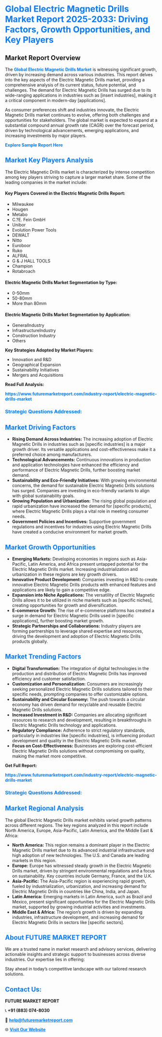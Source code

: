 <h1 style="color: #007BFF;">Global Electric Magnetic Drills Market Report 2025-2033: Driving Factors, Growth Opportunities, and Key Players</h1>

<section id="overview">
<h2>Market Report Overview</h2>
<p>The <a href="https://www.futuremarketreport.com/industry-report/electric-magnetic-drills-market" style="color: #007BFF; text-decoration: none;"><strong>Global Electric Magnetic Drills Market</strong></a> is witnessing significant growth, driven by increasing demand across various industries. This report delves into the key aspects of the Electric Magnetic Drills market, providing a comprehensive analysis of its current status, future potential, and challenges. The demand for Electric Magnetic Drills has surged due to its wide-ranging applications in industries such as [insert industries], making it a critical component in modern-day [applications].</p>
<p>As consumer preferences shift and industries innovate, the Electric Magnetic Drills market continues to evolve, offering both challenges and opportunities for stakeholders. The global market is expected to expand at a substantial compound annual growth rate (CAGR) over the forecast period, driven by technological advancements, emerging applications, and increasing investments by major players.</p>
</section>

<section id="overview">
<p><a href="https://www.futuremarketreport.com/request-sample/reportId=42570" style="color: #007BFF; text-decoration: none;"><strong>Explore Sample Report Here</strong></a></p>
</section>

<section id="key-players">
<h2 style="color: #007BFF;">Market Key Players Analysis</h2>
<p>The Electric Magnetic Drills market is characterized by intense competition among key players striving to capture a larger market share. Some of the leading companies in the market include:</p>
<h4>Key Players Covered in the Electric Magnetic Drills Report:</h4>
<ul><li>Milwaukee</li><li>Hougen</li><li>Metabo</li><li>C.?E. Fein GmbH</li><li>Unibor</li><li>Evolution Power Tools</li><li>DEWALT</li><li>Nitto</li><li>Euroboor</li><li>Ruko</li><li>ALFRAL</li><li>G &amp; J HALL TOOLS</li><li>Champion</li><li>Rotabroach</li></ul>
<h4>Electric Magnetic Drills Market Segmentation by Type:</h4>
<ul><li>0-50mm</li><li>50-80mm</li><li>More than 80mm</li></ul>

<h4>Electric Magnetic Drills Market Segmentation by Application:</h4>
<ul><li>GeneralIndustry</li><li>InfrastructureIndustry</li><li>Construction Industry</li><li>Others</li></ul>
<p><strong>Key Strategies Adopted by Market Players:</strong></p>
<ul>
<li>Innovation and R&D</li>
<li>Geographical Expansion</li>
<li>Sustainability Initiatives</li>
<li>Mergers and Acquisitions</li>
</ul>
</section>

<section>
<p><strong>Read Full Analysis: </strong></p><a href="https://www.futuremarketreport.com/industry-report/electric-magnetic-drills-market" style="color: #007BFF; text-decoration: none;"><strong>https://www.futuremarketreport.com/industry-report/electric-magnetic-drills-market</strong></a>
<h3 style="color: #007BFF;">Strategic Questions Addressed:</h3>
</section>

<section id="driving-factors">
<h2 style="color: #007BFF;">Market Driving Factors</h2>
<ul>
<li><strong>Rising Demand Across Industries:</strong> The increasing adoption of Electric Magnetic Drills in industries such as [specific industries] is a major growth driver. Its versatile applications and cost-effectiveness make it a preferred choice among manufacturers.</li>
<li><strong>Technological Advancements:</strong> Continuous innovations in production and application technologies have enhanced the efficiency and performance of Electric Magnetic Drills, further boosting market demand.</li>
<li><strong>Sustainability and Eco-Friendly Initiatives:</strong> With growing environmental concerns, the demand for sustainable Electric Magnetic Drills solutions has surged. Companies are investing in eco-friendly variants to align with global sustainability goals.</li>
<li><strong>Growing Population and Urbanization:</strong> The rising global population and rapid urbanization have increased the demand for [specific products], where Electric Magnetic Drills plays a vital role in meeting consumer needs.</li>
<li><strong>Government Policies and Incentives:</strong> Supportive government regulations and incentives for industries using Electric Magnetic Drills have created a conducive environment for market growth.</li>
</ul>
</section>

<section id="growth-opportunities">
<h2 style="color: #007BFF;">Market Growth Opportunities</h2>
<ul>
<li><strong>Emerging Markets:</strong> Developing economies in regions such as Asia-Pacific, Latin America, and Africa present untapped potential for the Electric Magnetic Drills market. Increasing industrialization and urbanization in these regions are key growth drivers.</li>
<li><strong>Innovative Product Development:</strong> Companies investing in R&D to create innovative Electric Magnetic Drills products with enhanced features and applications are likely to gain a competitive edge.</li>
<li><strong>Expansion into Niche Applications:</strong> The versatility of Electric Magnetic Drills allows it to be utilized in niche markets such as [specific niches], creating opportunities for growth and diversification.</li>
<li><strong>E-commerce Growth:</strong> The rise of e-commerce platforms has created a surge in demand for Electric Magnetic Drills used in [specific applications], further boosting market growth.</li>
<li><strong>Strategic Partnerships and Collaborations:</strong> Industry players are forming partnerships to leverage shared expertise and resources, driving the development and adoption of Electric Magnetic Drills products globally.</li>
</ul>
</section>

<section id="trending-factors">
<h2 style="color: #007BFF;">Market Trending Factors</h2>
<ul>
<li><strong>Digital Transformation:</strong> The integration of digital technologies in the production and distribution of Electric Magnetic Drills has improved efficiency and customer satisfaction.</li>
<li><strong>Customization and Personalization:</strong> Consumers are increasingly seeking personalized Electric Magnetic Drills solutions tailored to their specific needs, prompting companies to offer customizable options.</li>
<li><strong>Sustainability and Circular Economy:</strong> The push towards a circular economy has driven demand for recyclable and reusable Electric Magnetic Drills solutions.</li>
<li><strong>Increased Investment in R&D:</strong> Companies are allocating significant resources to research and development, resulting in breakthroughs in Electric Magnetic Drills technology and applications.</li>
<li><strong>Regulatory Compliance:</strong> Adherence to strict regulatory standards, particularly in industries like [specific industries], is influencing product development and quality in the Electric Magnetic Drills market.</li>
<li><strong>Focus on Cost-Effectiveness:</strong> Businesses are exploring cost-efficient Electric Magnetic Drills solutions without compromising on quality, making the market more competitive.</li>
</ul>
</section>

<section>
<p><strong>Get Full Report: </strong></p><a href="https://www.futuremarketreport.com/industry-report/electric-magnetic-drills-market" style="color: #007BFF; text-decoration: none;"><strong>https://www.futuremarketreport.com/industry-report/electric-magnetic-drills-market</strong></a>
<h3 style="color: #007BFF;">Strategic Questions Addressed:</h3>
</section>


<section id="regional-analysis">
<h2 style="color: #007BFF;">Market Regional Analysis</h2>
<p>The global Electric Magnetic Drills market exhibits varied growth patterns across different regions. The key regions analyzed in this report include North America, Europe, Asia-Pacific, Latin America, and the Middle East & Africa:</p>
<ul>
<li><strong>North America:</strong> This region remains a dominant player in the Electric Magnetic Drills market due to its advanced industrial infrastructure and high adoption of new technologies. The U.S. and Canada are leading markets in this region.</li>
<li><strong>Europe:</strong> Europe has witnessed steady growth in the Electric Magnetic Drills market, driven by stringent environmental regulations and a focus on sustainability. Key countries include Germany, France, and the U.K.</li>
<li><strong>Asia-Pacific:</strong> The Asia-Pacific region is experiencing rapid growth, fueled by industrialization, urbanization, and increasing demand for Electric Magnetic Drills in countries like China, India, and Japan.</li>
<li><strong>Latin America:</strong> Emerging markets in Latin America, such as Brazil and Mexico, present significant opportunities for the Electric Magnetic Drills market, supported by growing industrial activities and investments.</li>
<li><strong>Middle East & Africa:</strong> The region’s growth is driven by expanding industries, infrastructure development, and increasing demand for Electric Magnetic Drills in sectors like [specific sectors].</li>
</ul>
</section>

<footer>
<h2 style="color: #007BFF;">About FUTURE MARKET REPORT</h2>
<p>We are a trusted name in market research and advisory services, delivering actionable insights and strategic support to businesses across diverse industries. Our expertise lies in offering:</p>

<p>Stay ahead in today’s competitive landscape with our tailored research solutions.</p>

<h2 style="color: #007BFF;">Contact Us:</h2>
<p><strong>FUTURE MARKET REPORT</strong></p>
<p>📞 <strong>+91 (883) 074-8030</strong></p>
<p>📧 <strong><a href="mailto:help@futuremarketreport.com" style="color: #007BFF;">help@futuremarketreport.com</a></strong></p>
<p>🌐 <strong><a href="https://www.futuremarketreport.com/" style="color: #007BFF;">Visit Our Website</a></strong></p>
</footer>